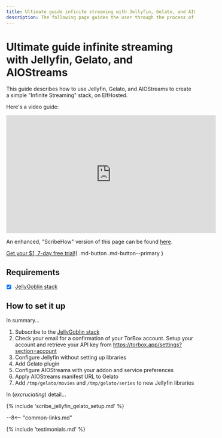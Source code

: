 ```yaml
---
title: Ultimate guide infinite streaming with Jellyfin, Gelato, and AIOStreams
description: The following page guides the user through the process of establishing an ElfHosted "Infinite Streaming" stack using Jellyfin, Gelato, and AIOStreams
---
```


# Ultimate guide infinite streaming with Jellyfin, Gelato, and AIOStreams

This guide describes how to use Jellyfin, Gelato, and AIOStreams to create a simple "Infinite Streaming" stack, on ElfHosted.

Here's a video guide:

<iframe width="560" height="315" src="https://www.youtube.com/embed/t_5Guc5YOoM?si=5kA-gvViZbt5DvUC" title="YouTube video player" frameborder="0" allow="accelerometer; autoplay; clipboard-write; encrypted-media; gyroscope; picture-in-picture; web-share" referrerpolicy="strict-origin-when-cross-origin" allowfullscreen></iframe>

An enhanced, "ScribeHow" version of this page can be found [here](https://scribehow.com/viewer/Install_Jellyfin_and_Gelato_Plugin_on_ElfHosted__vXHqhlnkQCSG3l40zpAV1g).

[Get your $1, 7-day free trial!](https://store.elfhosted.com/product/jellygoblin/){ .md-button .md-button--primary }

## Requirements

* [x] [JellyGoblin stack](https://store.elfhosted.com/product/jellygoblin/)

## How to set it up

In summary...

1. Subscribe to the [JellyGoblin stack](https://store.elfhosted.com/product/jellygoblin/)
2. Check your email for a confirmation of your TorBox account. Setup your account and retrieve your API key from <https://torbox.app/settings?section=account>
3. Configure Jellyfin without setting up libraries
4. Add Gelato plugin
5. Configure AIOStreams with your addon and service preferences
6. Apply AIOStreams manifest URL to Gelato
7. Add `/tmp/gelato/movies` and `/tmp/gelato/series` to new Jellyfin libraries

In (*excruciating*) detail...

{% include 'scribe_jellyfin_gelato_setup.md' %}

--8<-- "common-links.md"

{% include 'testimonials.md' %}